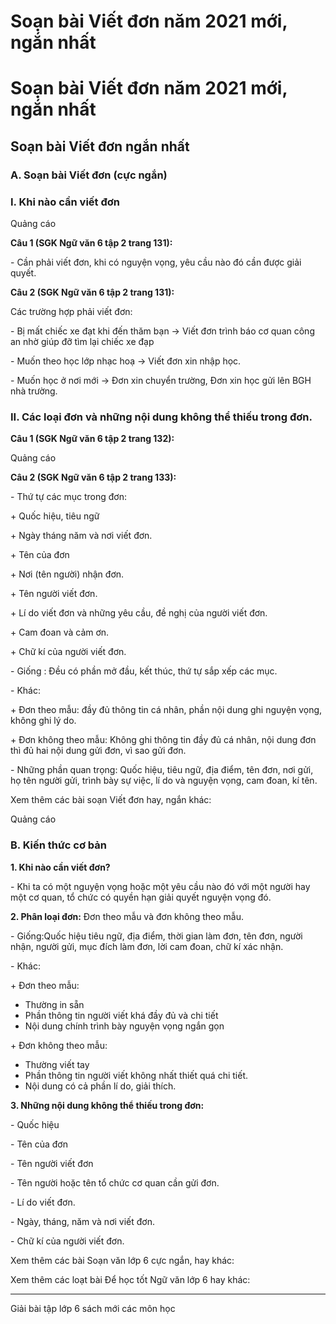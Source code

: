 # Soạn bài Viết đơn năm 2021 mới, ngắn nhất

# Soạn bài Viết đơn năm 2021 mới, ngắn nhất

## Soạn bài Viết đơn ngắn nhất

### **A. Soạn bài Viết đơn (cực ngắn)**

### I. Khi nào cần viết đơn 

Quảng cáo

**Câu 1 (SGK Ngữ văn 6 tập 2 trang 131):**

\- Cần phải viết đơn, khi có nguyện vọng, yêu cầu nào đó cần được giải quyết.

**Câu 2 (SGK Ngữ văn 6 tập 2 trang 131):**

Các trường hợp phải viết đơn:

\- Bị mất chiếc xe đạt khi đến thăm bạn → Viết đơn trình báo cơ quan công an nhờ giúp đỡ tìm lại chiếc xe đạp

\- Muốn theo học lớp nhạc hoạ → Viết đơn xin nhập học.

\- Muốn học ở nơi mới → Đơn xin chuyển trường, Đơn xin học gửi lên BGH nhà trường.

### II. Các loại đơn và những nội dung không thể thiếu trong đơn. 

**Câu 1 (SGK Ngữ văn 6 tập 2 trang 132):**

Quảng cáo

**Câu 2 (SGK Ngữ văn 6 tập 2 trang 133):**

\- Thứ tự các mục trong đơn:

\+ Quốc hiệu, tiêu ngữ

\+ Ngày tháng năm và nơi viết đơn.

\+ Tên của đơn

\+ Nơi (tên người) nhận đơn.

\+ Tên người viết đơn.

\+ Lí do viết đơn và những yêu cầu, đề nghị của người viết đơn.

\+ Cam đoan và cảm ơn.

\+ Chữ kí của người viết đơn.

\- Giống : Đều có phần mở đầu, kết thúc, thứ tự sắp xếp các mục.

\- Khác:

\+ Đơn theo mẫu: đầy đủ thông tin cá nhân, phần nội dung ghi nguyện vọng, không ghi lý do.

\+ Đơn không theo mẫu: Không ghi thông tin đầy đủ cá nhân, nội dung đơn thì đủ hai nội dung gửi đơn, vì sao gửi đơn.

\- Những phần quan trọng: Quốc hiệu, tiêu ngữ, địa điểm, tên đơn, nơi gửi, họ tên người gửi, trình bày sự việc, lí do và nguyện vọng, cam đoan, kí tên.

Xem thêm các bài soạn Viết đơn hay, ngắn khác:

Quảng cáo

### **B. Kiến thức cơ bản**

**1\. Khi nào cần viết đơn?**

\- Khi ta có một nguyện vọng hoặc một yêu cầu nào đó với một người hay một cơ quan, tổ chức có quyền hạn giải quyết nguyện vọng đó.

**2\. Phân loại đơn:** Đơn theo mẫu và đơn không theo mẫu.

\- Giống:Quốc hiệu tiêu ngữ, địa điểm, thời gian làm đơn, tên đơn, người nhận, người gửi, mục đích làm đơn, lời cam đoan, chữ kí xác nhận.

\- Khác:

\+ Đơn theo mẫu:

  * Thường in sẵn
  * Phần thông tin người viết khá đầy đủ và chi tiết
  * Nội dung chính trình bày nguyện vọng ngắn gọn



\+ Đơn không theo mẫu:

  * Thường viết tay
  * Phần thông tin người viết không nhất thiết quá chi tiết.
  * Nội dung có cả phần lí do, giải thích.



**3\. Những nội dung không thể thiếu trong đơn:**

\- Quốc hiệu

\- Tên của đơn

\- Tên người viết đơn

\- Tên người hoặc tên tổ chức cơ quan cần gửi đơn.

\- Lí do viết đơn.

\- Ngày, tháng, năm và nơi viết đơn.

\- Chữ kí của người viết đơn.

Xem thêm các bài Soạn văn lớp 6 cực ngắn, hay khác:

Xem thêm các loạt bài Để học tốt Ngữ văn lớp 6 hay khác:

* * *

Giải bài tập lớp 6 sách mới các môn học
